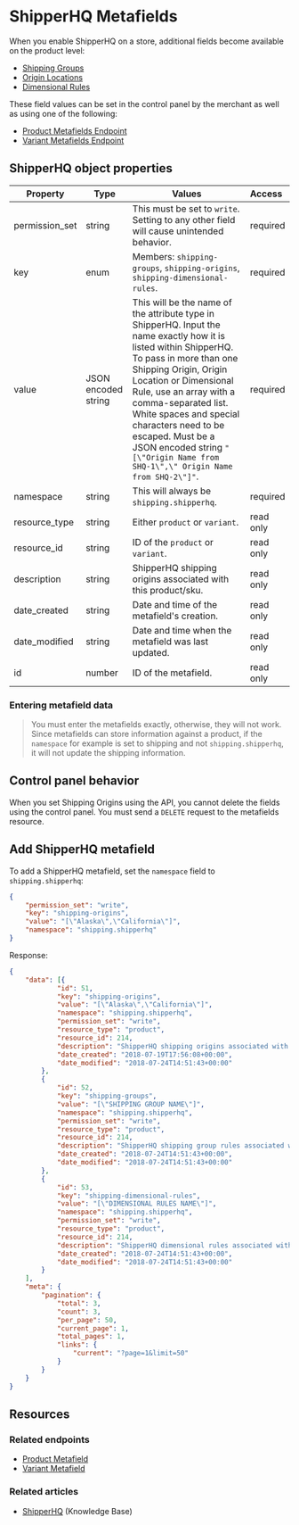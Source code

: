 # ShipperHQ Metafields


When you enable ShipperHQ on a store, additional fields become available on the product level:
* [Shipping Groups](https://support.bigcommerce.com/s/article/ShipperHQ#ship-groups)
* [Origin Locations](https://support.bigcommerce.com/s/article/ShipperHQ#origin-loc)
* [Dimensional Rules](https://support.bigcommerce.com/s/article/ShipperHQ#dim-rules) 

These field values can be set in the control panel by the merchant as well as using one of the following:

* [Product Metafields Endpoint](/api-reference/catalog/catalog-api/product-metafields/createproductmetafield)
* [Variant Metafields Endpoint](https://developer.bigcommerce.com/api-reference/store-management/catalog/product-variants-metafields/createvariantmetafield)

## ShipperHQ object properties

| Property | Type | Values | Access
|-|-|-|:--|
| permission_set | string | This must be set to `write`. Setting to any other field will cause unintended behavior. | required |
| key | enum | Members: `shipping-groups`, `shipping-origins`, `shipping-dimensional-rules`. | required |
| value | JSON encoded string | This will be the name of the attribute type in ShipperHQ. Input the name exactly how it is listed within ShipperHQ. To pass in more than one Shipping Origin, Origin Location or Dimensional Rule, use an array with a comma-separated list. White spaces and special characters need to be escaped. Must be a JSON encoded string `"[\"Origin Name from SHQ-1\",\" Origin Name from SHQ-2\"]"`. | required |
| namespace | string | This will always be `shipping.shipperhq`. | required |
| resource_type | string | Either `product` or `variant`. | read only |
| resource_id | string | ID of the `product` or `variant`. | read only |
| description | string | ShipperHQ shipping origins associated with this product/sku. | read only |
| date_created | string | Date and time of the metafield's creation. | read only |
| date_modified | string | Date and time when the metafield was last updated. | read only |
| id | number | ID of the metafield. | read only |


<!-- theme: warning -->
    
<!-- theme: warning -->
### Entering metafield data
> You must enter the metafields exactly, otherwise, they will not work. Since metafields can store information against a product, if the `namespace` for example is set to shipping and not `shipping.shipperhq`, it will not update the shipping information.


</div>
</div>
</div>

## Control panel behavior

When you set Shipping Origins using the API, you cannot delete the fields using the control panel. You must send a `DELETE` request to the metafields resource.


## Add ShipperHQ metafield

<!--
title: "SHQ Add Metafield Request"
subtitle: "/POST https://api.bigcommerce.com/stores/{{store_hash}}/v3/catalog/products/{{product_id}}/metafields"
lineNumbers: true
-->

To add a ShipperHQ metafield, set the `namespace` field to `shipping.shipperhq`: 

```json
{
	"permission_set": "write",
	"key": "shipping-origins",
	"value": "[\"Alaska\",\"California\"]",
	"namespace": "shipping.shipperhq"
}
```

<!--
title: "SHQ Add Metafield Response"
subtitle: ""
lineNumbers: true
-->

Response: 

```json
{
	"data": [{
			"id": 51,
			"key": "shipping-origins",
			"value": "[\"Alaska\",\"California\"]",
			"namespace": "shipping.shipperhq",
			"permission_set": "write",
			"resource_type": "product",
			"resource_id": 214,
			"description": "ShipperHQ shipping origins associated with this product/sku",
			"date_created": "2018-07-19T17:56:08+00:00",
			"date_modified": "2018-07-24T14:51:43+00:00"
		},
		{
			"id": 52,
			"key": "shipping-groups",
			"value": "[\"SHIPPING GROUP NAME\"]",
			"namespace": "shipping.shipperhq",
			"permission_set": "write",
			"resource_type": "product",
			"resource_id": 214,
			"description": "ShipperHQ shipping group rules associated with this product/sku",
			"date_created": "2018-07-24T14:51:43+00:00",
			"date_modified": "2018-07-24T14:51:43+00:00"
		},
		{
			"id": 53,
			"key": "shipping-dimensional-rules",
			"value": "[\"DIMENSIONAL RULES NAME\"]",
			"namespace": "shipping.shipperhq",
			"permission_set": "write",
			"resource_type": "product",
			"resource_id": 214,
			"description": "ShipperHQ dimensional rules associated with this product/sku",
			"date_created": "2018-07-24T14:51:43+00:00",
			"date_modified": "2018-07-24T14:51:43+00:00"
		}
	],
	"meta": {
		"pagination": {
			"total": 3,
			"count": 3,
			"per_page": 50,
			"current_page": 1,
			"total_pages": 1,
			"links": {
				"current": "?page=1&limit=50"
			}
		}
	}
}
```

## Resources
### Related endpoints
* [Product Metafield](https://developer.bigcommerce.com/api-reference/catalog/catalog-api/product-metafields/createproductmetafield)
* [Variant Metafield](https://developer.bigcommerce.com/api-reference/catalog/catalog-api/product-variants-metafields/createvariantmetafield)
### Related articles
* [ShipperHQ](https://support.bigcommerce.com/s/article/ShipperHQ) (Knowledge Base)
